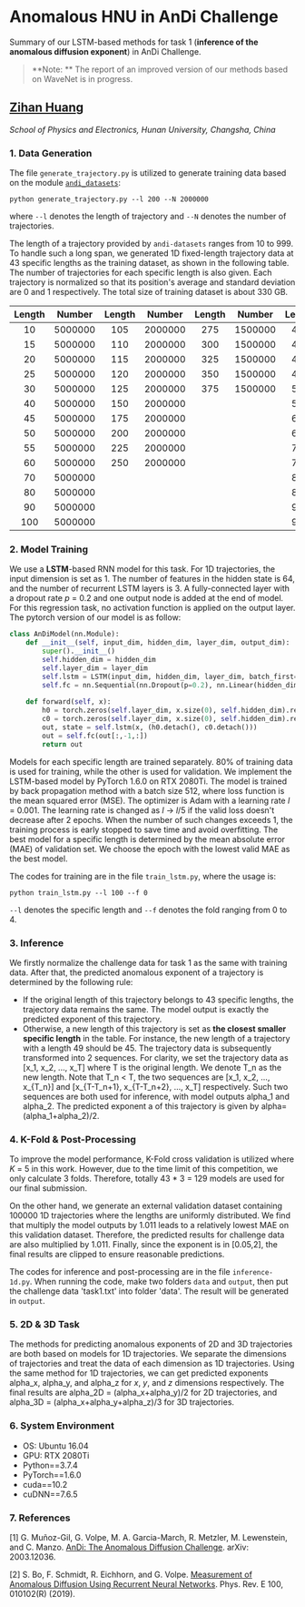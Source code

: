 # Anomalous HNU in AnDi Challenge

Summary of our LSTM-based methods for task 1 (**inference of the anomalous diffusion exponent**) in AnDi Challenge.

>**Note: ** The report of an improved version of our methods based on WaveNet is in progress.

## [Zihan Huang](http://grjl.hnu.edu.cn/p/2020162)

*School of Physics and Electronics, Hunan University, Changsha, China*

### 1. Data Generation
The file `generate_trajectory.py` is utilized to generate training data based on the module [`andi_datasets`](https://github.com/AnDiChallenge/ANDI_datasets):
```
python generate_trajectory.py --l 200 --N 2000000
```
where `--l` denotes the length of trajectory and `--N` denotes the number of trajectories.

The length of a trajectory provided by `andi-datasets` ranges from 10 to 999. To handle such a long span, we generated 1D fixed-length trajectory data at 43 specific lengths as the training dataset, as shown in the following table. The number of trajectories for each specific length is also given. Each trajectory is normalized so that its position's average and standard deviation are 0 and 1 respectively. The total size of training dataset is about 330 GB.

| Length | Number | Length | Number | Length | Number | Length | Number |
|  :-:  | :-:   |  :-:  | :-:   | :-: | :-:  | :-:  | :-:  |
| 10    |5000000 | 105  |2000000 |275 |1500000 |400 |1000000 |
| 15  | 5000000 | 110  |2000000 |300  |1500000 |425 |1000000 |
| 20  | 5000000 | 115  |2000000 |325  |1500000 |450 |1000000 |
| 25  | 5000000 | 120  |2000000 |350  |1500000 |475 |1000000 |
| 30  | 5000000 | 125  |2000000 |375  |1500000 |500 |1000000 |
| 40  | 5000000 | 150  |2000000 |||550 |1000000 |
| 45  | 5000000 | 175  |2000000 |||600 |1000000 |
| 50  | 5000000 | 200  |2000000 |||650 |1000000 |
| 55  | 5000000 | 225  |2000000 |||700 |1000000 |
| 60  | 5000000 | 250  |2000000 |||750 |1000000 |
| 70  | 5000000 |||||800 |1000000 |
| 80  | 5000000 |||||850 |1000000 |
| 90  | 5000000 |||||900 |1000000 |
| 100  | 5000000 |||||950 |1000000 |

### 2. Model Training
We use a **LSTM**-based RNN model for this task. For 1D trajectories, the input dimension is set as 1. The number of features in the hidden state is 64, and the number of recurrent LSTM layers is 3. A fully-connected layer with a dropout rate *p* = 0.2 and one output node is added at the end of model. For this regression task, no activation function is applied on the output layer. The pytorch version of our model is as follow:

```python
class AnDiModel(nn.Module):
    def __init__(self, input_dim, hidden_dim, layer_dim, output_dim):
        super().__init__()
        self.hidden_dim = hidden_dim
        self.layer_dim = layer_dim
        self.lstm = LSTM(input_dim, hidden_dim, layer_dim, batch_first=True)
        self.fc = nn.Sequential(nn.Dropout(p=0.2), nn.Linear(hidden_dim, output_dim))
    
    def forward(self, x):
        h0 = torch.zeros(self.layer_dim, x.size(0), self.hidden_dim).requires_grad_().to(device)
        c0 = torch.zeros(self.layer_dim, x.size(0), self.hidden_dim).requires_grad_().to(device)
        out, state = self.lstm(x, (h0.detach(), c0.detach()))
        out = self.fc(out[:,-1,:])
        return out
```

Models for each specific length are trained separately. 80% of training data is used for training, while the other is used for validation. We implement the LSTM-based model by PyTorch 1.6.0 on RTX 2080Ti. The model is trained by back propagation method with a batch size 512, where loss function is the mean squared error (MSE). The optimizer is Adam with a learning rate *l* = 0.001. The learning rate is changed as *l* -> *l*/5 if the valid loss doesn't decrease after 2 epochs. When the number of such changes exceeds 1, the training process is early stopped to save time and avoid overfitting. The best model for a specific length is determined by the mean absolute error (MAE) of validation set. We choose the epoch with the lowest valid MAE as the best model.

The codes for training are in the file `train_lstm.py`, where the usage is:
```
python train_lstm.py --l 100 --f 0
```
`--l` denotes the specific length and `--f` denotes the fold ranging from 0 to 4.

### 3. Inference
We firstly normalize the challenge data for task 1 as the same with training data. After that, the predicted anomalous exponent of a trajectory is determined by the following rule:
* If the original length of this trajectory belongs to 43 specific lengths, the trajectory data remains the same. The model output is exactly the predicted exponent of this trajectory.
* Otherwise, a new length of this trajectory is set as **the closest smaller specific length** in the table. For instance, the new length of a trajectory with a length 49 should be 45. The trajectory data is subsequently transformed into 2 sequences. For clarity, we set the trajectory data as [x_1, x_2, ..., x_T] where T is the original length. We denote T_n as the new length. Note that T_n < T, the two sequences are [x_1, x_2, ..., x_{T_n}] and [x_{T-T_n+1}, x_{T-T_n+2}, ..., x_T] respectively. Such two sequences are both used for inference, with model outputs alpha_1 and alpha_2. The predicted exponent a of this trajectory is given by alpha=(alpha_1+alpha_2)/2.

### 4. K-Fold & Post-Processing
To improve the model performance, K-Fold cross validation is utilized where *K* = 5 in this work. However, due to the time limit of this competition, we only calculate 3 folds. Therefore, totally 43 * 3 = 129 models are used for our final submission.

On the other hand, we generate an external validation dataset containing 100000 1D trajectories where the lengths are uniformly distributed. We find that multiply the model outputs by 1.011 leads to a relatively lowest MAE on this validation dataset. Therefore, the predicted results for challenge data are also multiplied by 1.011. Finally, since the exponent is in [0.05,2], the final results are clipped to ensure reasonable predictions.

The codes for inference and post-processing are in the file `inference-1d.py`. When running the code, make two folders `data` and `output`, then put the challenge data 'task1.txt' into folder 'data'. The result will be generated in `output`.

### 5. 2D & 3D Task
The methods for predicting anomalous exponents of 2D and 3D trajectories are both based on models for 1D trajectories. We separate the dimensions of trajectories and treat the data of each dimension as 1D trajectories. Using the same method for 1D trajectories, we can get predicted exponents alpha_x, alpha_y, and alpha_z for *x*, *y*, and *z* dimensions respectively. The final results are alpha_2D = (alpha_x+alpha_y)/2 for 2D trajectories, and alpha_3D = (alpha_x+alpha_y+alpha_z)/3 for 3D trajectories.

### 6. System Environment
* OS: Ubuntu 16.04
* GPU: RTX 2080Ti
* Python==3.7.4
* PyTorch==1.6.0
* cuda==10.2
* cuDNN==7.6.5

### 7. References
[1] G. Muñoz-Gil, G. Volpe, M. A. Garcia-March, R. Metzler, M. Lewenstein, and C. Manzo. [AnDi: The Anomalous Diffusion Challenge](https://arxiv.org/abs/2003.12036). arXiv: 2003.12036.

[2] S. Bo, F. Schmidt, R. Eichhorn, and G. Volpe. [Measurement of Anomalous Diffusion Using Recurrent Neural Networks](https://journals.aps.org/pre/abstract/10.1103/PhysRevE.100.010102). Phys. Rev. E 100, 010102(R) (2019).
